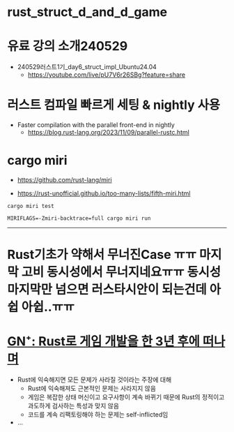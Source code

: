 # rust_struct_d_and_d_game

# 유료 강의 소개240529
- 240529러스트1기_day6_struct_impl_Ubuntu24.04
  - https://youtube.com/live/pU7V6r26SBg?feature=share

# 러스트 컴파일 빠르게 세팅 & nightly 사용
- Faster compilation with the parallel front-end in nightly
  - https://blog.rust-lang.org/2023/11/09/parallel-rustc.html


# cargo miri
- https://github.com/rust-lang/miri

- https://rust-unofficial.github.io/too-many-lists/fifth-miri.html

```
cargo miri test
```


```
MIRIFLAGS=-Zmiri-backtrace=full cargo miri run
```

<hr>

# Rust기초가 약해서 무너진Case ㅠㅠ 마지막 고비 동시성에서 무너지네요ㅠㅠ 동시성 마지막만 넘으면 러스타시안이 되는건데 아쉽 아쉽..ㅠㅠ

# **[GN⁺: Rust로 게임 개발을 한 3년 후에 떠나며](<https://news.hada.io/topic?id=14521&utm_source=discord&utm_medium=bot&utm_campaign=1480>)**
- Rust에 익숙해지면 모든 문제가 사라질 것이라는 주장에 대해  
  - Rust에 익숙해져도 근본적인 문제는 사라지지 않음  
  - 게임은 복잡한 상태 머신이고 요구사항이 계속 바뀌기 때문에 Rust의 정적이고 과도하게 검사하는 특성과 맞지 않음  
  - 코드를 계속 리팩토링해야 하는 문제는 self-inflicted임  
- ...
